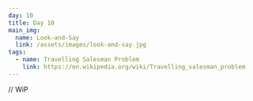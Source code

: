 ```yaml
---
day: 10
title: Day 10
main_img:
  name: Look-and-Say
  link: /assets/images/look-and-say.jpg
tags: 
  - name: Travelling Salesman Problem
    link: https://en.wikipedia.org/wiki/Travelling_salesman_problem
---
```


// WiP